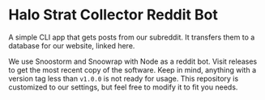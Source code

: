 # Halo Strat Collector Reddit Bot

A simple CLI app that gets posts from our subreddit. It transfers them to a database for our website, linked here.

We use Snoostorm and Snoowrap with Node as a reddit bot. Visit releases to get the most recent copy of the software. Keep in mind, anything with a version tag less than `v1.0.0` is not ready for usage. This repository is customized to our settings, but feel free to modify it to fit you needs.
